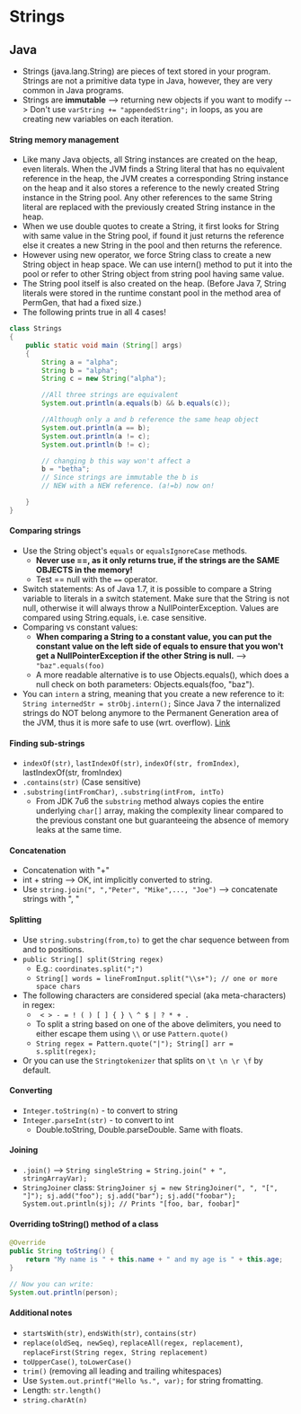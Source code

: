 # Strings

## Java
- Strings (java.lang.String) are pieces of text stored in your program. Strings are not a primitive data type in Java, however, they are very common in Java programs.
- Strings are **immutable** --> returning new objects if you want to modify --> Don't use `varString += "appendedString";` in loops, as you are creating new variables on each iteration.

#### String memory management
- Like many Java objects, all String instances are created on the heap, even literals. When the JVM finds a String literal that has no equivalent reference in the heap, the JVM creates a corresponding String instance on the heap and it also stores a reference to the newly created String instance in the String pool. Any other references to the same String literal are replaced with the previously created String instance in the heap.
- When we use double quotes to create a String, it first looks for String with same value in the String pool, if found it just returns the reference else it creates a new String in the pool and then returns the reference.
- However using new operator, we force String class to create a new String object in heap space. We can use intern() method to put it into the pool or refer to other String object from string pool having same value.
- The String pool itself is also created on the heap. (Before Java 7, String literals were stored in the runtime constant pool in the method area of PermGen, that had a fixed size.)
- The following prints true in all 4 cases!

```java
class Strings
{
    public static void main (String[] args)
    {
        String a = "alpha";
        String b = "alpha";
        String c = new String("alpha");

        //All three strings are equivalent
        System.out.println(a.equals(b) && b.equals(c));

        //Although only a and b reference the same heap object
        System.out.println(a == b);
        System.out.println(a != c);
        System.out.println(b != c);

        // changing b this way won't affect a
        b = "betha";
        // Since strings are immutable the b is
        // NEW with a NEW reference. (a!=b) now on!

    }
}
```

#### Comparing strings
- Use the String object's `equals` or `equalsIgnoreCase` methods.
  - **Never use ==, as it only returns true, if the strings are the SAME OBJECTS in the memory!**
  - Test == null with the `==` operator.
- Switch statements: As of Java 1.7, it is possible to compare a String variable to literals in a switch statement. Make sure that the String is not null, otherwise it will always throw a NullPointerException. Values are compared using String.equals, i.e. case sensitive.
- Comparing vs constant values:
  - **When comparing a String to a constant value, you can put the constant value on the left side of equals to ensure that you won't get a NullPointerException if the other String is null.** --> `"baz".equals(foo)`
  - A more readable alternative is to use Objects.equals(), which does a null check on both parameters: Objects.equals(foo, "baz").
- You can `intern` a string, meaning that you create a new reference to it: `String internedStr = strObj.intern();` Since Java 7 the internalized strings do NOT belong anymore to the Permanent Generation area of the JVM, thus it is more safe to use (wrt. overflow). [Link](https://stackoverflow.com/questions/10578984/what-is-string-interning)

#### Finding sub-strings
- `indexOf(str)`, `lastIndexOf(str)`, `indexOf(str, fromIndex)`, lastIndexOf(str, fromIndex)
- `.contains(str)` (Case sensitive)
- `.substring(intFromChar)`, `.substring(intFrom, intTo)`
  - From JDK 7u6 the `substring` method always copies the entire underlying `char[]` array, making the complexity linear compared to the previous constant one but guaranteeing the absence of memory leaks at the same time.

#### Concatenation
- Concatenation with "+"
- int + string --> OK, int implicitly converted to string.
- Use `string.join(", ","Peter", "Mike",..., "Joe")` --> concatenate strings with ", "

#### Splitting
- Use `string.substring(from,to)` to get the char sequence between from and to positions.
- `public String[] split(String regex)`
  - E.g.: `coordinates.split(";")`
  - `String[] words = lineFromInput.split("\\s+"); // one or more space chars`
- The following characters are considered special (aka meta-characters) in regex:
  - `  < > - = ! ( ) [ ] { } \ ^ $ | ? * + . `
  - To split a string based on one of the above delimiters, you need to either escape them using `\\` or use `Pattern.quote()`
  - `String regex = Pattern.quote("|"); String[] arr = s.split(regex);`
- Or you can use the `Stringtokenizer` that splits on `\t \n \r \f` by default.

#### Converting
- `Integer.toString(n)` - to convert to string
- `Integer.parseInt(str)` - to convert to int
  - Double.toString, Double.parseDouble. Same with floats.

#### Joining
- `.join()` --> `String singleString = String.join(" + ", stringArrayVar);`
- `StringJoiner` class: `StringJoiner sj = new StringJoiner(", ", "[", "]"); sj.add("foo"); sj.add("bar"); sj.add("foobar"); System.out.println(sj); // Prints "[foo, bar, foobar]"`

#### Overriding toString() method of a class
```java
@Override
public String toString() {
    return "My name is " + this.name + " and my age is " + this.age;
}

// Now you can write:
System.out.println(person);
```

#### Additional notes
- `startsWith(str)`, `endsWith(str)`, `contains(str)`
- `replace(oldSeq, newSeq)`, `replaceAll(regex, replacement)`, `replaceFirst(String regex, String replacement) `
- `toUpperCase()`, `toLowerCase()`
- `trim()` (removing all leading and trailing whitespaces)
- Use `System.out.printf("Hello %s.", var);` for string fromatting.
- Length: `str.length()`
- `string.charAt(n)`

